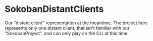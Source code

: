 # SokobanDistantClients
Our "distant client" representation at the meantime.
The project here represents only one distant client, that isn't familier with our "SokobanProject",
and can only play on the CLI at this time.
